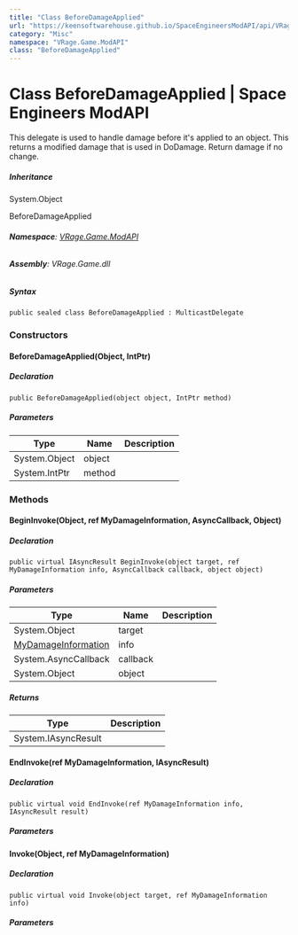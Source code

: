 ```yaml
---
title: "Class BeforeDamageApplied"
url: "https://keensoftwarehouse.github.io/SpaceEngineersModAPI/api/VRage.Game.ModAPI.BeforeDamageApplied.html"
category: "Misc"
namespace: "VRage.Game.ModAPI"
class: "BeforeDamageApplied"
---
```


# Class BeforeDamageApplied | Space Engineers ModAPI

This delegate is used to handle damage before it's applied to an object. This returns a modified damage that is used in DoDamage. Return damage if no change.

##### Inheritance

System.Object

BeforeDamageApplied

###### **Namespace**: [VRage.Game.ModAPI](https://keensoftwarehouse.github.io/SpaceEngineersModAPI/api/VRage.Game.ModAPI.html)

###### **Assembly**: VRage.Game.dll

##### Syntax

```
public sealed class BeforeDamageApplied : MulticastDelegate
```

### [](#constructors)Constructors

#### [](#VRage_Game_ModAPI_BeforeDamageApplied__ctor_System_Object_System_IntPtr_)BeforeDamageApplied(Object, IntPtr)

##### Declaration

```
public BeforeDamageApplied(object object, IntPtr method)
```

##### Parameters

| Type | Name | Description |
| --- | --- | --- |
| System.Object | object |     |
| System.IntPtr | method |     |

### [](#methods)Methods

#### [](#VRage_Game_ModAPI_BeforeDamageApplied_BeginInvoke_System_Object_VRage_Game_ModAPI_MyDamageInformation__System_AsyncCallback_System_Object_)BeginInvoke(Object, ref MyDamageInformation, AsyncCallback, Object)

##### Declaration

```
public virtual IAsyncResult BeginInvoke(object target, ref MyDamageInformation info, AsyncCallback callback, object object)
```

##### Parameters

| Type | Name | Description |
| --- | --- | --- |
| System.Object | target |     |
| [MyDamageInformation](https://keensoftwarehouse.github.io/SpaceEngineersModAPI/api/VRage.Game.ModAPI.MyDamageInformation.html) | info |     |
| System.AsyncCallback | callback |     |
| System.Object | object |     |

##### Returns

| Type | Description |
| --- | --- |
| System.IAsyncResult |     |

#### [](#VRage_Game_ModAPI_BeforeDamageApplied_EndInvoke_VRage_Game_ModAPI_MyDamageInformation__System_IAsyncResult_)EndInvoke(ref MyDamageInformation, IAsyncResult)

##### Declaration

```
public virtual void EndInvoke(ref MyDamageInformation info, IAsyncResult result)
```

##### Parameters

#### [](#VRage_Game_ModAPI_BeforeDamageApplied_Invoke_System_Object_VRage_Game_ModAPI_MyDamageInformation__)Invoke(Object, ref MyDamageInformation)

##### Declaration

```
public virtual void Invoke(object target, ref MyDamageInformation info)
```

##### Parameters